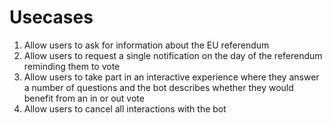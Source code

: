 Usecases
========

1. Allow users to ask for information about the EU referendum
1. Allow users to request a single notification on the day of the referendum reminding them to vote 
1. Allow users to take part in an interactive experience where they answer a number of questions and the bot describes whether they would benefit from an in or out vote
1. Allow users to cancel all interactions with the bot
